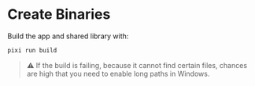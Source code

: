 # Create Binaries

Build the app and shared library with:

```sh
pixi run build
```

> :warning: If the build is failing, because it cannot find certain files, chances are high that you need to enable long paths in Windows.
